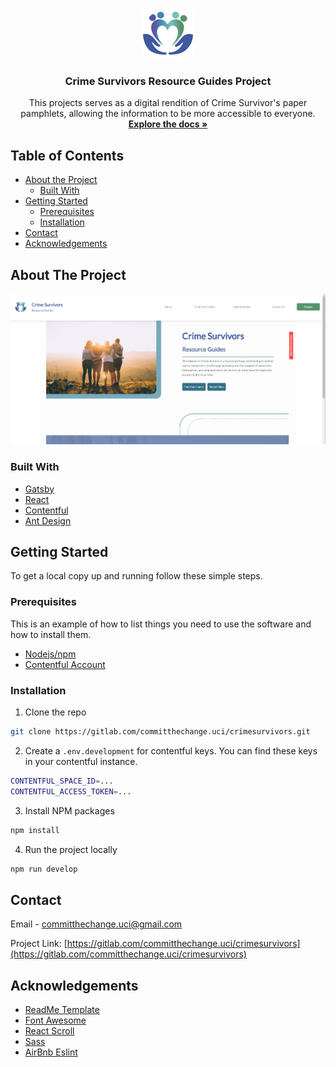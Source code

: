 <!--
*** Thanks for checking out this README Template. If you have a suggestion that would
*** make this better, please fork the repo and create a pull request or simply open
*** an issue with the tag "enhancement".
*** Thanks again! Now go create something AMAZING! :D
***
***
***
*** To avoid retyping too much info. Do a search and replace for the following:
*** github_username, repo_name, twitter_handle, email
-->

<!-- PROJECT LOGO -->
<br />
<p align="center">
  <a href="https://gitlab.com/committhechange.uci/crimesurvivors">
    <img src="/src/common/media/CrimeSurvivorsLogo.svg" alt="Logo" width="80" height="80">
  </a>

  <h3 align="center">Crime Survivors Resource Guides Project</h3>

  <p align="center">
    This projects serves as a digital rendition of Crime Survivor's paper pamphlets, allowing the information to be more accessible to everyone.
    <br />
    <a href="https://gitlab.com/committhechange.uci/crimesurvivors"><strong>Explore the docs »</strong></a>
    <br />
  </p>
</p>



<!-- TABLE OF CONTENTS -->
## Table of Contents

* [About the Project](#about-the-project)
  * [Built With](#built-with)
* [Getting Started](#getting-started)
  * [Prerequisites](#prerequisites)
  * [Installation](#installation)
* [Contact](#contact)
* [Acknowledgements](#acknowledgements)


<!-- ABOUT THE PROJECT -->
## About The Project

![Product Name Screen Shot](/src/common/media/Screenshot.png)

### Built With

* [Gatsby](https://www.gatsbyjs.com/)
* [React](https://reactjs.org/)
* [Contentful](https://www.contentful.com/)
* [Ant Design](https://ant.design/)

<!-- GETTING STARTED -->
## Getting Started

To get a local copy up and running follow these simple steps.

### Prerequisites

This is an example of how to list things you need to use the software and how to install them.
* [Nodejs/npm](https://nodejs.org/en/download/)
* [Contentful Account](https://www.contentful.com/)

### Installation

1. Clone the repo
```sh
git clone https://gitlab.com/committhechange.uci/crimesurvivors.git
```
2. Create a `.env.development` for contentful keys. You can find these keys in your contentful instance. 
```sh
CONTENTFUL_SPACE_ID=...
CONTENTFUL_ACCESS_TOKEN=...
```
3. Install NPM packages
```sh
npm install
```
4. Run the project locally 
```sh
npm run develop
```

<!-- CONTACT -->
## Contact

Email - committhechange.uci@gmail.com

Project Link: [https://gitlab.com/committhechange.uci/crimesurvivors](https://gitlab.com/committhechange.uci/crimesurvivors)

<!-- ACKNOWLEDGEMENTS -->
## Acknowledgements

* [ReadMe Template](https://github.com/othneildrew/Best-README-Template)
* [Font Awesome](https://fontawesome.com/)
* [React Scroll](https://www.npmjs.com/package/react-scroll)
* [Sass](https://sass-lang.com/)
* [AirBnb Eslint](https://airbnb.io/javascript/)